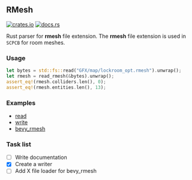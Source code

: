 ## RMesh

[![crates.io](https://img.shields.io/crates/v/rmesh.svg)](https://crates.io/crates/rmesh) [![docs.rs](https://docs.rs/rmesh/badge.svg)](https://docs.rs/rmesh)

Rust parser for **rmesh** file extension. The **rmesh** file extension is used in `SCPCB` for room meshes.

### Usage

```rust
let bytes = std::fs::read("GFX/map/lockroom_opt.rmesh").unwrap();
let rmesh = read_rmesh(&bytes).unwrap();
assert_eq!(rmesh.colliders.len(), 0);
assert_eq!(rmesh.entities.len(), 13);
```

### Examples

- [read](../rmesh/examples/read.rs)
- [write](../rmesh/examples/write.rs)
- [bevy_rmesh](../bevy_rmesh/examples/view.rs)

### Task list

- [ ] Write documentation
- [X] Create a writer
- [ ] Add X file loader for bevy_rmesh
